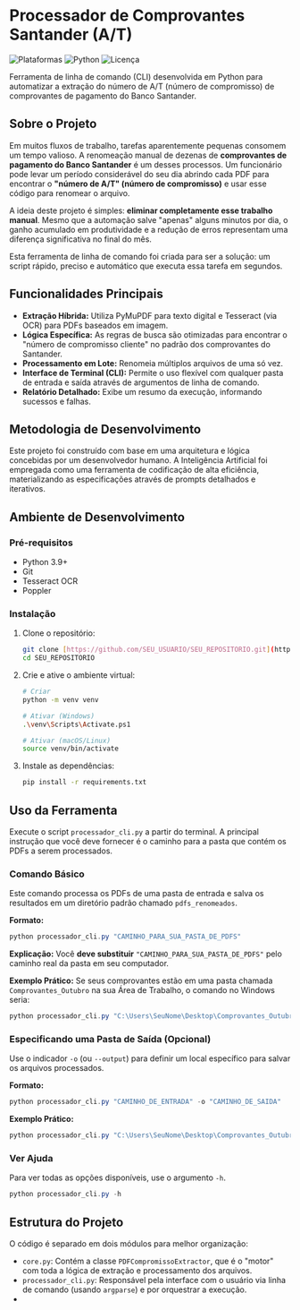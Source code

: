 # Processador de Comprovantes Santander (A/T)

![Plataformas](https://img.shields.io/badge/Plataforma-Windows%20%7C%20macOS%20%7C%20Linux-blue)
![Python](https://img.shields.io/badge/Python-3.9+-brightgreen.svg)
![Licença](https://img.shields.io/badge/Licen%C3%A7a-MIT-green.svg)

Ferramenta de linha de comando (CLI) desenvolvida em Python para automatizar a extração do número de A/T (número de compromisso) de comprovantes de pagamento do Banco Santander.

## Sobre o Projeto

Em muitos fluxos de trabalho, tarefas aparentemente pequenas consomem um tempo valioso. A renomeação manual de dezenas de **comprovantes de pagamento do Banco Santander** é um desses processos. Um funcionário pode levar um período considerável do seu dia abrindo cada PDF para encontrar o **"número de A/T" (número de compromisso)** e usar esse código para renomear o arquivo.

A ideia deste projeto é simples: **eliminar completamente esse trabalho manual**. Mesmo que a automação salve "apenas" alguns minutos por dia, o ganho acumulado em produtividade e a redução de erros representam uma diferença significativa no final do mês.

Esta ferramenta de linha de comando foi criada para ser a solução: um script rápido, preciso e automático que executa essa tarefa em segundos.

## Funcionalidades Principais

* **Extração Híbrida:** Utiliza PyMuPDF para texto digital e Tesseract (via OCR) para PDFs baseados em imagem.
* **Lógica Específica:** As regras de busca são otimizadas para encontrar o "número de compromisso cliente" no padrão dos comprovantes do Santander.
* **Processamento em Lote:** Renomeia múltiplos arquivos de uma só vez.
* **Interface de Terminal (CLI):** Permite o uso flexível com qualquer pasta de entrada e saída através de argumentos de linha de comando.
* **Relatório Detalhado:** Exibe um resumo da execução, informando sucessos e falhas.

## Metodologia de Desenvolvimento

Este projeto foi construído com base em uma arquitetura e lógica concebidas por um desenvolvedor humano. A Inteligência Artificial foi empregada como uma ferramenta de codificação de alta eficiência, materializando as especificações através de prompts detalhados e iterativos.

## Ambiente de Desenvolvimento

### Pré-requisitos
* Python 3.9+
* Git
* Tesseract OCR
* Poppler

### Instalação
1.  Clone o repositório:
    ```bash
    git clone [https://github.com/SEU_USUARIO/SEU_REPOSITORIO.git](https://github.com/SEU_USUARIO/SEU_REPOSITORIO.git)
    cd SEU_REPOSITORIO
    ```
2.  Crie e ative o ambiente virtual:
    ```bash
    # Criar
    python -m venv venv

    # Ativar (Windows)
    .\venv\Scripts\Activate.ps1

    # Ativar (macOS/Linux)
    source venv/bin/activate
    ```
3.  Instale as dependências:
    ```bash
    pip install -r requirements.txt
    ```

## Uso da Ferramenta

Execute o script `processador_cli.py` a partir do terminal. A principal instrução que você deve fornecer é o caminho para a pasta que contém os PDFs a serem processados.

### Comando Básico

Este comando processa os PDFs de uma pasta de entrada e salva os resultados em um diretório padrão chamado `pdfs_renomeados`.

**Formato:**
```powershell
python processador_cli.py "CAMINHO_PARA_SUA_PASTA_DE_PDFS"
```

**Explicação:**
Você **deve substituir** `"CAMINHO_PARA_SUA_PASTA_DE_PDFS"` pelo caminho real da pasta em seu computador.

**Exemplo Prático:**
Se seus comprovantes estão em uma pasta chamada `Comprovantes_Outubro` na sua Área de Trabalho, o comando no Windows seria:
```powershell
python processador_cli.py "C:\Users\SeuNome\Desktop\Comprovantes_Outubro"
```

### Especificando uma Pasta de Saída (Opcional)

Use o indicador `-o` (ou `--output`) para definir um local específico para salvar os arquivos processados.

**Formato:**
```powershell
python processador_cli.py "CAMINHO_DE_ENTRADA" -o "CAMINHO_DE_SAIDA"
```

**Exemplo Prático:**
```powershell
python processador_cli.py "C:\Users\SeuNome\Desktop\Comprovantes_Outubro" -o "C:\Documentos\Relatorios\Outubro_Processado"
```

### Ver Ajuda

Para ver todas as opções disponíveis, use o argumento `-h`.
```powershell
python processador_cli.py -h
```

## Estrutura do Projeto

O código é separado em dois módulos para melhor organização:

* `core.py`: Contém a classe `PDFCompromissoExtractor`, que é o "motor" com toda a lógica de extração e processamento dos arquivos.
* `processador_cli.py`: Responsável pela interface com o usuário via linha de comando (usando `argparse`) e por orquestrar a execução.
* 
